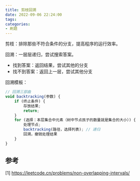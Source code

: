 ```yaml
---
title: 剪枝回溯
date: 2022-09-06 22:24:00
tags:
categories:
- 刷题
---
```


剪枝：排除那些不符合条件的分支，提高程序的运行效率。

回溯：一层层递归，尝试搜索答案。
- 找到答案：返回结果，尝试其他的分支
- 找不到答案：返回上一层，尝试其他分支

回溯模板：
```javascript
// 回溯三部曲
void backtracking(参数) {
    if (终止条件) {
        存放结果;
        return;
    }
    for (选择：本层集合中元素（树中节点孩子的数量就是集合的大小）) {
        处理节点;
        backtracking(路径，选择列表); // 递归
        回溯，撤销处理结果
    }
}
```

## 参考
[1] https://leetcode.cn/problems/non-overlapping-intervals/